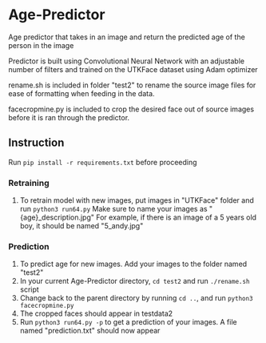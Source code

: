 # Age-Predictor
Age predictor that takes in an image and return the predicted age of the person in the image

Predictor is built using Convolutional Neural Network with an adjustable number of filters and trained on the UTKFace dataset using Adam optimizer

rename.sh is included in folder "test2" to rename the source image files for ease of formatting when feeding in the data.

facecropmine.py is included to crop the desired face out of source images before it is ran through the predictor.

## Instruction
Run ```pip install -r requirements.txt``` before proceeding

### Retraining
1. To retrain model with new images, put images in "UTKFace" folder and run ```python3 run64.py``` Make sure to name your images as  "{age}_description.jpg"
   For example, if there is an image of a 5 years old boy, it should be named "5_andy.jpg"

### Prediction
1. To predict age for new images. Add your images to the folder named "test2"
2. In your current Age-Predictor directory, ```cd test2``` and run ```./rename.sh``` script
3. Change back to the parent directory by running ```cd ..```, and run ```python3 facecropmine.py```
4. The cropped faces should appear in testdata2
5. Run ```python3 run64.py -p``` to get a prediction of your images. A file named "prediction.txt" should now appear

